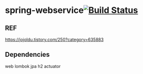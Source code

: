 # spring-webservice[![Build Status](https://travis-ci.org/hckim96/spring-webservice.svg?branch=master)](https://travis-ci.org/hckim96/spring-webservice)


## REF
https://jojoldu.tistory.com/250?category=635883

## Dependencies

web
lombok
jpa
h2
actuator
